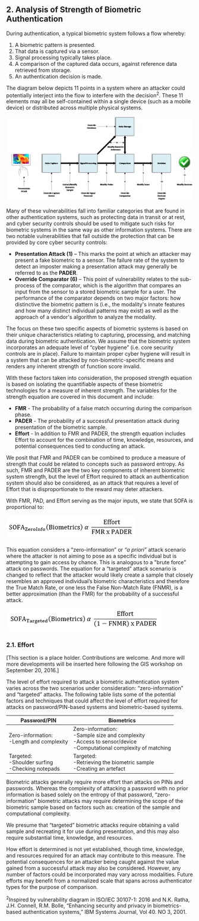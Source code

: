 ## 2. Analysis of Strength of Biometric Authentication
During authentication, a typical biometric system follows a flow whereby:

1.	A biometric pattern is presented.
1.	That data is captured via a sensor.
1.	Signal processing typically takes place.
1.	A comparison of the captured data occurs, against reference data retrieved from storage.
1.	An authentication decision is made.

The diagram below depicts 11 points in a system where an attacker could potentially interject into the flow to interfere with the decision<sup>2</sup>. These 11 elements may all be self-contained within a single device (such as a mobile device) or distributed across multiple physical systems.

![](media/attackdiagram.png)

Many of these vulnerabilities fall into familiar categories that are found in other authentication systems, such as protecting data in transit or at rest, and cyber security controls should be used to mitigate such risks for biometric systems in the same way as other information systems. There are two notable vulnerabilities that fall outside the protection that can be provided by core cyber security controls:

- **Presentation Attack (1)** – This marks the point at which an attacker may present a fake biometric to a sensor. The failure rate of the system to detect an imposter making a presentation attack may generally be referred to as the **PADER**.
- **Override Comparator (6)** – This point of vulnerability relates to the sub-process of the comparator, which is the algorithm that compares an input from the sensor to a stored biometric sample for a user. The performance of the comparator depends on two major factors: how distinctive the biometric pattern is (i.e., the modality's innate features and how many distinct individual patterns may exist) as well as the approach of a vendor's algorithm to analyze the modality.

The focus on these two specific aspects of biometric systems is based on their unique characteristics relating to capturing, processing, and matching data during biometric authentication. We assume that the biometric system incorporates an adequate level of “cyber hygiene” (i.e. core security controls are in place). Failure to maintain proper cyber hygiene will result in a system that can be attacked by non-biometric-specific means and renders any inherent strength of function score invalid. 

With these factors taken into consideration, the proposed strength equation is based on isolating the quantifiable aspects of these biometric technologies for a measure of inherent strength. The variables for the strength equation are covered in this document and include:

- **FMR** - The probability of a false match occurring during the comparison phase.
- **PADER** - The probability of a successful presentation attack during presentation of the biometric sample.
- **Effort** - In addition to FMR and PADER, the strength equation includes Effort to account for the combination of time, knowledge, resources, and potential consequences tied to conducting an attack.

We posit that FMR and PADER can be combined to produce a measure of strength that could be related to concepts such as password entropy. As such, FMR and PADER are the two key components of inherent biometric system strength, but the level of Effort required to attack an authentication system should also be considered, as an attack that requires a level of Effort that is disproportionate to the reward may deter attackers.

With FMR, PAD, and Effort serving as the major inputs, we state that SOFA is proportional to:

![](media/zeroinfosofa.png)

This equation considers a “zero-information” or *“a priori”* attack scenario where the attacker is not aiming to pose as a specific individual but is attempting to gain access by chance.  This is analogous to a "brute force" attack on passwords. The equation for a “targeted” attack scenario is changed to reflect that the attacker would likely create a sample that closely resembles an approved individual’s biometric characteristics and therefore the True Match Rate, or one less the False Non-Match Rate (FNMR), is a better approximation (than the FMR) for the probability of a successful attack.

![](media/targetedsofa.png)

### 2.1. Effort
[This section is a place holder. Contributions are welcome. And more will more developments will be inserted here following the GIS workshop on September 20, 2016.]

The level of effort required to attack a biometric authentication system varies across the two scenarios under consideration:  “zero-information” and “targeted” attacks. The following table lists some of the potential factors and techniques that could affect the level of effort required for attacks on password/PIN-based systems and biometric-based systems. 

| Password/PIN         | Biometrics     |
| -------------------  |----------------|
| Zero-information: <br> -Length and complexity | Zero-information: <br> -Sample size and complexity <br> -Access to sensor/device <br> -Computational complexity of matching         |  
| Targeted: <br> -Shoulder surfing <br> -Checking notepads | Targeted: <br> -Retrieving the biometric sample <br> -Creating an artefact |

Biometric attacks generally require more effort than attacks on PINs and passwords. Whereas the complexity of attacking a password with no prior information is based solely on the entropy of that password, “zero-information” biometric attacks may require determining the scope of the biometric sample based on factors such as:  creation of the sample and computational complexity. 

We presume that “targeted” biometric attacks require obtaining a valid sample and recreating it for use during presentation, and this may also require substantial time, knowledge, and resources.

How effort is determined is not yet established, though time, knowledge, and resources required for an attack may contribute to this measure. The potential consequences for an attacker being caught against the value gained from a successful attack may also be considered. However, any number of factors could be incorporated may vary across modalities. Future efforts may benefit from a normalized scale that spans across authenticator types for the purpose of comparison. 



<sup>2</sup>Inspired by vulnerability diagram in ISO/IEC 30107-1: 2016 and N.K. Ratha, J.H. Connell, R.M. Bolle, “Enhancing security and privacy in biometrics-based authentication systems,” IBM Systems Journal, Vol 40. NO 3, 2001.
